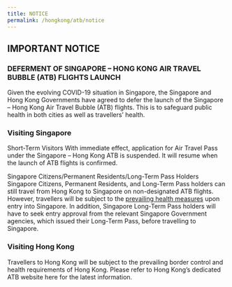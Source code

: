 ```yaml
---
title: NOTICE
permalink: /hongkong/atb/notice
---
```


## IMPORTANT NOTICE

### DEFERMENT OF SINGAPORE – HONG KONG AIR TRAVEL BUBBLE (ATB) FLIGHTS LAUNCH

Given the evolving COVID-19 situation in Singapore, the Singapore and Hong Kong Governments have agreed to defer the launch of the Singapore – Hong Kong Air Travel Bubble (ATB) flights. This is to safeguard public health in both cities as well as travellers’ health. 

### Visiting Singapore

Short-Term Visitors
With immediate effect, application for Air Travel Pass under the Singapore – Hong Kong ATB is suspended. It will resume when the launch of ATB flights is confirmed. 

Singapore Citizens/Permanent Residents/Long-Term Pass Holders
Singapore Citizens, Permanent Residents, and Long-Term Pass holders can still travel from Hong Kong to Singapore on non-designated ATB flights. However, travellers will be subject to the [prevailing health measures](/health) upon entry into Singapore. In addition, Singapore Long-Term Pass holders will have to seek entry approval from the relevant Singapore Government agencies, which issued their Long-Term Pass, before travelling to Singapore.

### Visiting Hong Kong

Travellers to Hong Kong will be subject to the prevailing border control and health requirements of Hong Kong. Please refer to Hong Kong’s dedicated ATB website here for the latest information. 

